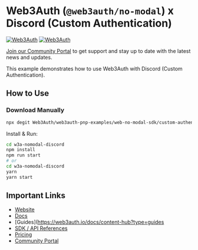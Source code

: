 # Web3Auth (`@web3auth/no-modal`) x Discord (Custom Authentication)

[![Web3Auth](https://img.shields.io/badge/Web3Auth-SDK-blue)](https://web3auth.io/docs/sdk/pnp/web/no-modal)
[![Web3Auth](https://img.shields.io/badge/Web3Auth-Community-cyan)](https://community.web3auth.io)

[Join our Community Portal](https://community.web3auth.io/) to get support and stay up to date with the latest news and updates.

This example demonstrates how to use Web3Auth with Discord (Custom Authentication).

## How to Use

### Download Manually

```bash
npx degit Web3Auth/web3auth-pnp-examples/web-no-modal-sdk/custom-authentication/discord-react-no-modal-example w3a-nomodal-discord
```

Install & Run:

```bash
cd w3a-nomodal-discord
npm install
npm run start
# or
cd w3a-nomodal-discord
yarn
yarn start
```

## Important Links

- [Website](https://web3auth.io)
- [Docs](https://web3auth.io/docs)
- [Guides](https://web3auth.io/docs/content-hub?type=guides
- [SDK / API References](https://web3auth.io/docs/sdk)
- [Pricing](https://web3auth.io/pricing.html)
- [Community Portal](https://community.web3auth.io)
